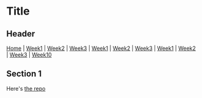 # Title

## Header
[Home]() | [Week1](w01) | [Week2](w02) | [Week3](w03) | 
[Week1](w04) | [Week2](w05) | [Week3](w06) | 
[Week1](w07) | [Week2](w08) | [Week3](w09) | 
[Week10](w10)

## Section 1
Here's [the repo](https://github.com/rubberdu1100k/learn-pages/tree/simple-pg)

